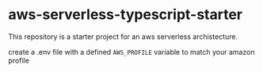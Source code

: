 # aws-serverless-typescript-starter

This repository is a starter project for an aws serverless archistecture. 

create a .env file with a defined `AWS_PROFILE` variable to match your amazon profile
